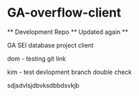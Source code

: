 # GA-overflow-client

** Development Repo ** Updated again \*\*

GA SEI database project client

dom - testing git link

kim - test devlopment branch double check


sdjsdvlsjdbvksdbbdsvkjb

